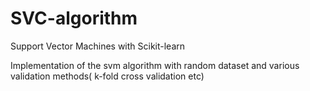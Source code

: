 # SVC-algorithm

Support Vector Machines with Scikit-learn

Implementation of the svm algorithm with random dataset and various validation methods( k-fold cross validation etc)
